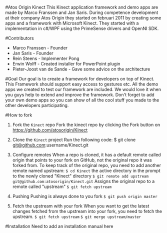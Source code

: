 #Atos Origin Kinect
This Kinect application framework and demo apps are made by Marco Franssen and Jan Saris. During competence development at their company Atos Origin they started on februari 2011 by creating some apps and a framework with Microsoft Kinect. They started with a implementation in c#/WPF using the PrimeSense drivers and OpenNI SDK.

#Contributors
* Marco Franssen - Founder
* Jan Saris - Founder
* Rein Steens - Implementer Pong
* Erwin Wolff - Created installer for PowerPoint plugin
* Pieter-Joost van de Sande - Gave some advice on the architecture

#Goal
Our goal is to create a framework for developers on top of Kinect. This Framework should support easy access to gestures etc. All the demo apps we created to test our framework are included. We would love it when you guys help to extend and improve the framework. Don't forget to add your own demo apps so you can show of all the cool stuff you made to the other developers participating.

#How to fork
1. Fork the `Kinect` repo
Fork the kinect repo by clicking the Fork button on https://github.com/atosorigin/Kinect

2. Clone the `Kinect` project
Run the following code:
$ git clone git@github.com:username/Kinect.git

3. Configure remotes
When a repo is cloned, it has a default remote called origin that points to your fork on GitHub, not the original repo it was forked from. To keep track of the original repo, you need to add another remote named upstream:
`$ cd Kinect` the active directory in the prompt to the newly cloned "Kinect" directory
`$ git remote add upstream git@github.com:atosorigin/Kinect.git` Assigns the original repo to a remote called "upstream"
`$ git fetch upstream`

4. Pushing
Pushing is always done to you fork
`$ git push origin master`

5. Fetch the upstream with your fork
When you want to get the latest changes fetched from the upstream into your fork, you need to fetch the upstream.
`$ git fetch upstream`
`$ git merge upstream/master`

#Installation
Need to add an installation manual here
